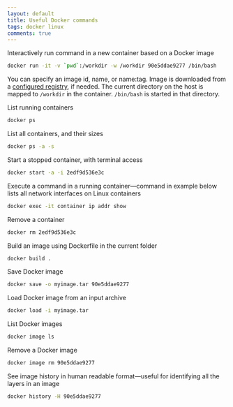 ```yaml
---
layout: default
title: Useful Docker commands
tags: docker linux
comments: true
---
```


Interactively run command in a new container based on a Docker image

```bash
docker run -it -v `pwd`:/workdir -w /workdir 90e5ddae9277 /bin/bash
```

You can specify an image id, name, or name:tag. Image is downloaded from a [configured registry](https://docs.docker.com/registry/configuration/), if needed. The current directory on the host is mapped to `/workdir` in the container. `/bin/bash` is started in that directory.

List running containers

```bash
docker ps
```

List all containers, and their sizes

```bash
docker ps -a -s
```

Start a stopped container, with terminal access

```bash
docker start -a -i 2edf9d536e3c
```

Execute a command in a running container&mdash;command in example below lists all network interfaces on Linux containers

```bash
docker exec -it container ip addr show
```

Remove a container

```bash
docker rm 2edf9d536e3c
```

Build an image using Dockerfile in the current folder

```bash
docker build .
```

Save Docker image

```bash
docker save -o myimage.tar 90e5ddae9277
```

Load Docker image from an input archive

```bash
docker load -i myimage.tar
```

List Docker images

```bash
docker image ls
```

Remove a Docker image

```bash
docker image rm 90e5ddae9277
```

See image history in human readable format&mdash;useful for identifying all the layers in an image

```bash
docker history -H 90e5ddae9277
```
